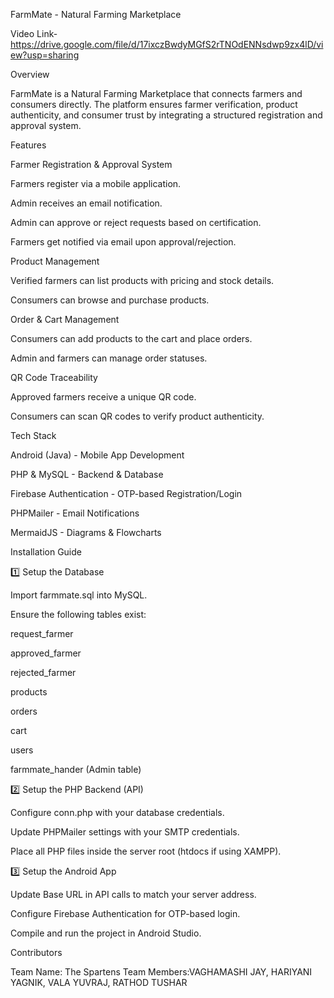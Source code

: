 FarmMate - Natural Farming Marketplace

Video Link- https://drive.google.com/file/d/17ixczBwdyMGfS2rTNOdENNsdwp9zx4lD/view?usp=sharing

Overview

FarmMate is a Natural Farming Marketplace that connects farmers and consumers directly. The platform ensures farmer verification, product authenticity, and consumer trust by integrating a structured registration and approval system.

Features

Farmer Registration & Approval System

Farmers register via a mobile application.

Admin receives an email notification.

Admin can approve or reject requests based on certification.

Farmers get notified via email upon approval/rejection.

Product Management

Verified farmers can list products with pricing and stock details.

Consumers can browse and purchase products.

Order & Cart Management

Consumers can add products to the cart and place orders.

Admin and farmers can manage order statuses.

QR Code Traceability

Approved farmers receive a unique QR code.

Consumers can scan QR codes to verify product authenticity.

Tech Stack

Android (Java) - Mobile App Development

PHP & MySQL - Backend & Database

Firebase Authentication - OTP-based Registration/Login

PHPMailer - Email Notifications

MermaidJS - Diagrams & Flowcharts

Installation Guide

1️⃣ Setup the Database

Import farmmate.sql into MySQL.

Ensure the following tables exist:

request_farmer

approved_farmer

rejected_farmer

products

orders

cart

users

farmmate_hander (Admin table)

2️⃣ Setup the PHP Backend (API)

Configure conn.php with your database credentials.

Update PHPMailer settings with your SMTP credentials.

Place all PHP files inside the server root (htdocs if using XAMPP).

3️⃣ Setup the Android App

Update Base URL in API calls to match your server address.

Configure Firebase Authentication for OTP-based login.

Compile and run the project in Android Studio.



Contributors

Team Name: The Spartens
Team Members:VAGHAMASHI JAY, HARIYANI YAGNIK, VALA YUVRAJ, RATHOD TUSHAR 
